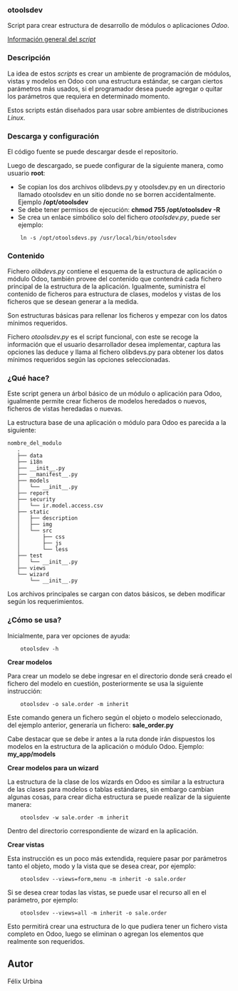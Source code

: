 ### otoolsdev

Script para crear estructura de desarrollo de módulos o aplicaciones _Odoo_.

<a href="https://wiki.nuxpy.com/index.php/Odoo_utils">Información general del <i>script</i></a>

### Descripción

La idea de estos _scripts_ es crear un ambiente de programación de módulos, vistas y modelos en Odoo con una estructura estándar, se cargan ciertos parámetros más usados, si el programador desea puede agregar o quitar los parámetros que requiera en determinado momento.

Estos scripts están diseñados para usar sobre ambientes de distribuciones _Linux_.

### Descarga y configuración

El código fuente se puede descargar desde el repositorio.

Luego de descargado, se puede configurar de la siguiente manera, como usuario **root**:

* Se copian los dos archivos olibdevs.py y otoolsdev.py en un directorio llamado otoolsdev en un sitio donde no se borren accidentalmente. Ejemplo **/opt/otoolsdev**
* Se debe tener permisos de ejecución: **chmod 755 /opt/otoolsdev -R**
* Se crea un enlace simbólico solo del fichero _otoolsdev.py_, puede ser ejemplo:
```
    ln -s /opt/otoolsdevs.py /usr/local/bin/otoolsdev
```

### Contenido

Fichero _olibdevs.py_ contiene el esquema de la estructura de aplicación o módulo Odoo, también provee del contenido que contendrá cada fichero principal de la estructura de la aplicación. Igualmente, suministra el contenido de ficheros para estructura de clases, modelos y vistas de los ficheros que se desean generar a la medida.

Son estructuras básicas para rellenar los ficheros y empezar con los datos mínimos requeridos.

Fichero _otoolsdev.py_ es el script funcional, con este se recoge la información que el usuario desarrollador desea implementar, captura las opciones las deduce y llama al fichero olibdevs.py para obtener los datos mínimos requeridos según las opciones seleccionadas.

### ¿Qué hace?

Este script genera un árbol básico de un módulo o aplicación para Odoo, igualmente permite crear ficheros de modelos heredados o nuevos, ficheros de vistas heredadas o nuevas.

La estructura base de una aplicación o módulo para Odoo es parecida a la siguiente:

    nombre_del_modulo
       .
       ├── data
       ├── i18n
       ├── __init__.py
       ├── __manifest__.py
       ├── models
       │   └── __init__.py
       ├── report
       ├── security
       │   └── ir.model.access.csv
       ├── static
       │   ├── description
       │   ├── img
       │   └── src
       │       ├── css
       │       ├── js
       │       └── less
       ├── test
       │   └── __init__.py
       ├── views
       └── wizard
           └── __init__.py

Los archivos principales se cargan con datos básicos, se deben modificar según los requerimientos.

### ¿Cómo se usa?

Inicialmente, para ver opciones de ayuda:
```
    otoolsdev -h
```
**Crear modelos**

Para crear un modelo se debe ingresar en el directorio donde será creado el fichero del modelo en cuestión, posteriormente se usa la siguiente instrucción: 
```
    otoolsdev -o sale.order -m inherit
```
Este comando genera un fichero según el objeto o modelo seleccionado, del ejemplo anterior, generaría un fichero: **sale_order.py**

Cabe destacar que se debe ir antes a la ruta donde irán dispuestos los modelos en la estructura de la aplicación o módulo Odoo. Ejemplo: **my_app/models**

**Crear modelos para un wizard**

La estructura de la clase de los wizards en Odoo es similar a la estructura de las clases para modelos o tablas estándares, sin embargo cambian algunas cosas, para crear dicha estructura se puede realizar de la siguiente manera:
```
    otoolsdev -w sale.order -m inherit
```
Dentro del directorio correspondiente de wizard en la aplicación.

**Crear vistas**

Esta instrucción es un poco más extendida, requiere pasar por parámetros tanto el objeto, modo y la vista que se desea crear, por ejemplo:
```
    otoolsdev --views=form,menu -m inherit -o sale.order
```
Si se desea crear todas las vistas, se puede usar el recurso all en el parámetro, por ejemplo:
```
    otoolsdev --views=all -m inherit -o sale.order
```
Esto permitirá crear una estructura de lo que pudiera tener un fichero vista completo en Odoo, luego se eliminan o agregan los elementos que realmente son requeridos. 

Autor
-----
Félix Urbina
